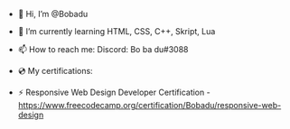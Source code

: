 - 👋 Hi, I’m @Bobadu
- 🌱 I’m currently learning HTML, CSS, C++, Skript, Lua
- 📫 How to reach me: Discord: Bo ba du#3088

- 💿 My certifications:
- ⚡ Responsive Web Design Developer Certification - https://www.freecodecamp.org/certification/Bobadu/responsive-web-design
